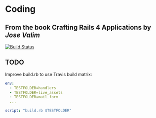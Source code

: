 # Coding

## From the book **Crafting Rails 4 Applications** by *Jose Valim*

[![Build Status][BS img]][Build Status]

[Build Status]: https://travis-ci.org/elgalu/crafting_rails4_apps
[BS img]: https://travis-ci.org/elgalu/crafting_rails4_apps.png

## TODO

Improve build.rb to use Travis build matrix:

```yaml
env:
  - TESTFOLDER=handlers
  - TESTFOLDER=live_assets
  - TESTFOLDER=mail_form
  ...

script: "build.rb $TESTFOLDER"
```
